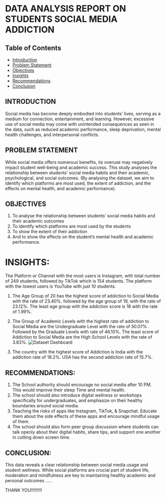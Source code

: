 # DATA ANALYSIS REPORT ON STUDENTS SOCIAL MEDIA ADDICTION

## Table of Contents
- [Introduction](#Introduction)
- [Problem Statement](#Problem-Statement)
- [Objectives](#Objectives)
- [Insights](#Insights)
- [Recommendations](#Recommendations)
- [Conclusion](#Conclusion)

## INTRODUCTION
Social media has become deeply embodied into students’ lives, serving as a medium for connection, entertainment, and learning. However, excessive use of social media may come with unintended consequences as seen in the data, such as reduced academic performance, sleep deprivation, mental health challenges, and interpersonal conflicts.

## PROBLEM STATEMENT
While social media offers numerous benefits, its overuse may negatively impact student well-being and academic success. This study analyses the relationship between students’ social media habits and their academic, psychological, and social outcomes. (By analysing the dataset, we aim to identify which platforms are most used, the extent of addiction, and the effects on mental health, and academic performance).

## OBJECTIVES
1.	To analyse the relationship between students’ social media habits and their academic outcomes
2.	To identify which platforms are most used by the students
3.	To show the extent of their addiction
4.	And to show the effects on the student’s mental health and academic performance.

# INSIGHTS:




The Platform or Channel with the most users is Instagram, with total number of 249 students, followed by TikTok which is 154 students. The platform with the lowest users is YouTube with just 10 students.
 


 
1.	The Age Group of 20 has the highest score of addiction to Social Media with the rate of 23.40%. followed by the age group of 19, with the rate of 23.12%. The least age group with the addiction score is 18 with the rate of 1.99%.
 
2.	The Group of Academic Levels with the highest rate of addiction to Social Media are the Undergraduate Level with the rate of 50.07% . Followed by the Graduate Levels with rate of 46.10%. The least score of Addiction to Social Media are the High School Levels with the rate of 3.83%.
![Dataset Dashboard](https://github.com/gabrielomale2018-collab/Student-Social-Media-Addiction/commit/de695e943fe701dd94307194e843efd80090cfaa)
 
4.	The country with the highest score of Addiction is India with the addiction rate of 18.2%. USA has the second addiction rate of 15.7%. 
## RECOMMENDATIONS:
1.	The School authority should encourage no social media after 10 PM. This would improve their sleep Time and mental health.
2.	The school should also introduce digital wellness or workshops specifically for undergraduates, and emphasize on their healthy boundaries around social media.
3.	Teaching the risks of apps like Instagram, TikTok, & Snapchat. Educate them about the side effects of these apps and encourage mindful usage of them.
4.	The school should also form peer group discussion where students can talk openly about their digital habits, share tips, and support one another in cutting down screen time. 
## CONCLUSION:
This data reveals a clear relationship between social media usage and student wellness. While social platforms are crucial part of student life, moderation and mindfulness are key to maintaining healthy academic and personal outcomes …..

THANK YOU!!!!!!!!!


